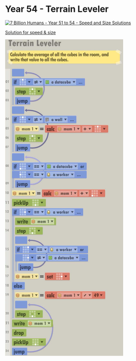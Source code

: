 # Year 54 - Terrain Leveler

[![7 Billion Humans - Year 51 to 54 - Speed and Size Solutions](https://img.youtube.com/vi/jWEzwbqdFKc/0.jpg)](https://www.youtube.com/watch?v=jWEzwbqdFKc&t=776s)

[Solution for speed & size](../Year49/solution.txt)

![Solution for speed & size](solution.JPEG "Year 54")